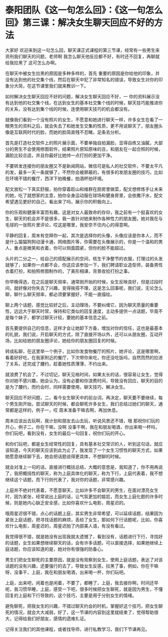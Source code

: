 # 泰阳团队《这一句怎么回》：《这一句怎么回》第三课：解决女生聊天回应不好的方法

大家好 欢迎来到这一句怎么回，聊天课正式课程的第三节课，经常有一些男生来资刑我们聊天的问题，老师啊 我怎么聊天他反应都不好，有时还不回复，再聊就给我拉黑了 这可怎么办啊。

在聊天中被女生拉黑的原因是多种多样的，首先 重要的原因是你给他的印象，并没有达到他的社交集个线，然后在聊天中犯了非常知名的错误，导致女生对你的印象分大简，在这节课里我们就来教训一下。

如何解决女生聊天回应不好的问题，解决女生聊天回应不好，一 你的资料展示没有达到他的社交集个线，在达到女生的基本社交集个线的时候，聊天技巧能推进你的关系，没有达到集个线的时候，连使用聊天技巧的机会都没有。

就像我们看到一个没有照片的女生，不愿意和她进行聊天一样，许多女生在看了一眼男生的资料之后，就会失去了和她发生交集的性质，更不用说聊天了，朋友圈头像是互联网时代的脸，而她的脸简直残不忍睹，足条去分析。

首先是打造社交软件上的照片展示面，不要单独自拍漏脸，显得自练又油膩，大部分的男生不会使用修图软件，结果照片原知原味的丑，和朋友在一起合照的时候，漏脸比较合适，并且你最好比她帅一点打扮的更加干净。

不要转发连接你的朋友圈又不是新闻网站，微信可是私人的社交软件，不要太平凡的发，最多一天一条就够了，不然你会被屏蔽的，有很多的发朋友圈的技巧，比如在环境不错的餐厅，西洋下拍晚餐，拍酒杯拍环境。

配文放松一下真实舒服，拍你穿着趁山和维群在厨房里做菜，配文想修炼手让未来的她，吃了就想家的主意，拍你全身运动服在球场和健身房里，会依撒汗水，配文希望遇见更好的自己，看出来了吗，展示你的积极向上。

你的乐观和健康丰富而有趣，这是对女人最致命的存仰，我之前有一个挺喜欢的女生，聊天的机会并不是很多，我一直针对她来制作各种性力的朋友圈，她对我在与毛球的一张照片里评论，哎这是哪里，我安奈不住内心的得意啊。

平静的回复，周末有空拜你一起，其次是选择你的头像，头像应该是你本人，而不是什么猫猫狗狗动漫卡通，网络图片等，你需要在头像展示的，你是一个温和的男人，重点是微笑和衣着，你可以侧面圆紧，但你的脸不能超过。

头片的二分之一，给自己的搭配展示的空间，核生干净整节的衣服，打理过的头发就够了，如果你一点都不会，你这应该参加一下，我们聘请职业造型师，装备男性衣着打扮，和拍照修图制作的，了美形相课，背景收拾打扮之事。

你早晚得选，在之后是聊天频率，通常刚开始的时候，女生反映良好，但是过段时间，就好像对你失去了兴趣，变得挨搭不理，这是怎么回事呢，我们说，无论怎么聊，聊什么聊天频率，都必须要掌握好，不能一直描绘。

聊上两个话题，感觉比较好之后，主动理场，不要纠缠它，因为聊天质量的重要性，远远大于聊天时常，保持和它类似的回复速度，主动多提供一点话题，毕竟不是每个妹子，都学过聊天计较，要她的基本信息之前。

首先要提供自己的信息，这样才会让她卸下方备，增加对你的信任，这也是最基本的礼貌，我们说，开启聊天的方式，除了直接开场以外，还可以从朋友圈，互动开场，比如给她的朋友圈评论，她给你的朋友圈回复的时候。

转成私聊，在这里举一个例子，比如你发食物餐厅的照片，她评论，这是哪里啊，看着好好吃，在我家附近的餐厅，下次带你来吃，你还没吃饭吗，自然而然的拉进了关系，还完成了腰约，趁着她性质薄薄，不约出来。

就浪费了机会了，不过切记，聊天见格时间，如果太长的话，很容易让女生，觉得你对她不感兴趣，她会认为，没有必要和你浪费时间，导致没有回应，聊天的目的是为了腰约，而约会时，同样需要使用，聊天技巧，解决女生。

聊天回应不好问题，二，看今女生聊天中的前台词，再决定，聊天要不要继续，每个男生刚开始，尝试聊天的时候，都会聊死许多女生，我们总结过她们的聊天，通常都是这样的，例子一，哎 周末准备干嘛去啊，再加休息。

周末应该出去玩啊，我计划和朋友去山去玩，听说风景还不错，哦 那祝你们玩的开心，例子二，你在干嘛，没啊 没事干啊，我在和朋友喝酒，你出来喝一杯吗，你们玩吧，看到没有，女生的最后一句回复，祝你们玩的开心。

和你们玩吧，都是女生经常性的回复，具有基本社交常识的人，听到这句话，就应该知道，今天的聊天应该到此为止了，我发现了一个女生习惯性的聊天方式，如果她愿意继续聊下去，她会把话题说得更具体，不想聊的时候。

就会对准上一句的话，直接进行概括总结，大概的意思是，我知道了，你不用再说了，我把概括性的聊天，称为上庭具体化的聊天，称为下行，上庭代表着，我不想继续这个话题，而下行则代表了，我对你的话题，非常感兴趣。

上庭并不绝对代表着，不愿意聊天，比如许多不会聊天的男生，在面对漂亮女生时，因为紧张，经常说出上庭的话，让气氛更加的尴尬，而女生上庭化题的许多时候，则是她内心缺乏安全感，比如你喜欢什么电影，周星迟的。

哦周星迟很不错，点心的话题上庭，其实男生非常希望，可以延续话题，结果因为紧张上庭话题，把寻找话题的麻烦，丢给了女生，那如何下行话题呢，比如，你喜欢什么电影，周星迟的，周星迟拍了内部美人语，有没有看过。

我觉得很不错，就是她没有出现我就太遗憾了，看到没有，话题进行下行，寻找好的话题，女生如果想继续聊天的话，会有许多话题，可以直接选择，如果她继续上庭话题，你应该知道的是，她对你有很强的防备心。

男生们把女生聊死的主要原因，就是没有观察到女生，使用上庭话题，表达了对该话题的没有兴趣，还要强行的去了，导致女生反感，拉黑了事，例如，你在干嘛呀，没事干，上庭，我在和朋友喝酒，出来喝一杯，你们玩吧。

上庭，出来吧，闲着也是闲着，不要了，都睡了，上庭，我去接你啊，时间还早呢，我习惯早睡，上庭，感受一下吧，很多时候把女生聊死，就是因为男生，不懂回复的上庭和下行导致的，这个技巧，主要是用于分别女生的情绪。

避免聊死，把我女生的兴趣，不错过聊天约会的时机，掌握好这个技巧，把女生聊死的情况，就会大大减弱，好了，这一节课的内容到这里就结束了，觉得帮助很大，记得给我们好朋友，感情的遗难扎证。

记得关注我们的其他课程，或者找导师，进行私教学习，我们下节课再见。